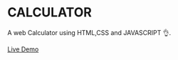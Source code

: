 # CALCULATOR

A web Calculator using HTML,CSS and JAVASCRIPT 👌.

[Live Demo](https://0salaheddine0.github.io/CALCULATOR/)
